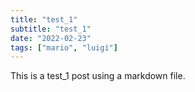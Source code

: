 ```yaml
---
title: "test_1"
subtitle: "test_1"
date: "2022-02-23"
tags: ["mario", "luigi"]
---
```

<p>This is a test_1 post using a markdown file.</p>
